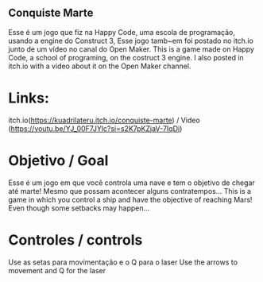## Conquiste Marte

Esse é um jogo que fiz na Happy Code, uma escola de programação, usando a engine do Construct 3, Esse jogo tamb~em foi postado no itch.io junto de um vídeo no canal do Open Maker.
This is a game made on Happy Code, a school of programing, on the costruct 3 engine. I also posted in itch.io with a video about it on the Open Maker channel. 

# Links:
itch.io(https://kuadrilateru.itch.io/conquiste-marte) / Video (https://youtu.be/YJ_00F7JYlc?si=s2K7pKZjaV-7IqDi)

# Objetivo / Goal

Esse é um jogo em que você controla uma nave e tem o objetivo de chegar até marte! Mesmo que possam acontecer alguns contratempos...
This is a game in which you control a ship and have the objective of reaching Mars! Even though some setbacks may happen...

# Controles / controls

Use as setas para movimentação e o Q para o laser
Use the arrows to movement and Q for the laser

